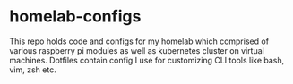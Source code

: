 # homelab-configs

This repo holds code and configs for my homelab which comprised of various raspberry pi modules as well as kubernetes cluster on virtual machines.
Dotfiles contain config I use for customizing CLI tools like bash, vim, zsh etc.
